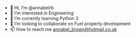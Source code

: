 - 👋 Hi, I’m @annabelrb
- 👀 I’m interested in Engineering 
- 🌱 I’m currently learning Python 3
- 💞️ I’m looking to collaborate on Fuel property development
- 📫 How to reach me annabel_brown@hotmail.co.uk

<!---
annabelrb/annabelrb is a ✨ special ✨ repository because its `README.md` (this file) appears on your GitHub profile.
You can click the Preview link to take a look at your changes.
--->

